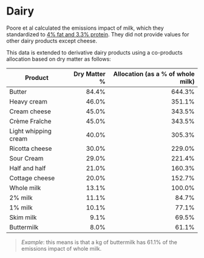 # Dairy

Poore et al calculated the emissions impact of milk, which they standardized to [4% fat and 3.3% protein][1]. They did not provide values for other dairy products except cheese.

This data is extended to derivative dairy products using a co-products allocation based on dry matter as follows:

| Product              | Dry Matter % | Allocation (as a % of whole milk) |
| -------------------- | -----------: | --------------------------------: |
| Butter               |        84.4% |                            644.3% |
| Heavy cream          |        46.0% |                            351.1% |
| Cream cheese         |        45.0% |                            343.5% |
| Crème Fraîche        |        45.0% |                            343.5% |
| Light whipping cream |        40.0% |                            305.3% |
| Ricotta cheese       |        30.0% |                            229.0% |
| Sour Cream           |        29.0% |                            221.4% |
| Half and half        |        21.0% |                            160.3% |
| Cottage cheese       |        20.0% |                            152.7% |
| Whole milk           |        13.1% |                            100.0% |
| 2% milk              |        11.1% |                             84.7% |
| 1% milk              |        10.1% |                             77.1% |
| Skim milk            |         9.1% |                             69.5% |
| Buttermilk           |         8.0% |                             61.1% |

> *Example*: this means is that a kg of buttermilk has 61.1% of the emissions impact of whole milk.

[1]: https://www.science.org/doi/suppl/10.1126/science.aaq0216/suppl_file/aaq0216-poore-sm-revision1.pdf
